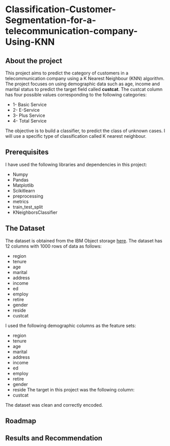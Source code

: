 # Classification-Customer-Segmentation-for-a-telecommunication-company-Using-KNN
## About the project
This project aims to predict the category of customers in a telecommunication company using a K Nearest Neighbour (KNN) algorithm.
The project focuses on using demographic data such as age, income and marital status to predict the target field called **custcat**.
The custcat column has four possible values corresponding to the following categories:
* 1- Basic Service
* 2- E-Service
* 3- Plus Service
* 4- Total Service

The objective is to build a classifier, to predict the class of unknown cases. I will use a specific type of classification called K nearest neighbour.

## Prerequisites
I have used the following libraries and dependencies in this project:
* Numpy
* Pandas
* Matplotlib
* Scikitlearn
* preprocessing
* metrics
* train_test_split
* KNeighborsClassifier

## The Dataset
The dataset is obtained from the IBM Object storage [here](/IBMDeveloperSkillsNetwork-ML0101EN-SkillsNetwork/labs/Module%203/data/teleCust1000t.csv).
The dataset has 12 columns with 1000 rows of data as follows:
* region	
* tenure
* age
* marital
* address
* income
* ed	
* employ
* retire
* gender
* reside
* custcat

I used the following demographic columns as the feature sets:
* region	
* tenure
* age
* marital
* address
* income
* ed	
* employ
* retire
* gender
* reside
The target in this project was the following column:
* custcat



The dataset was clean and correctly encoded.

## Roadmap
## Results and Recommendation





